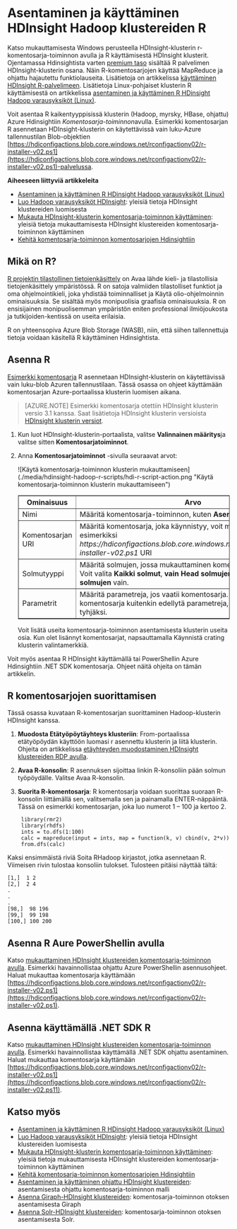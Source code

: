 <properties
    pageTitle="HDInsight mukauttamiseen klustereiden R käytössä | Microsoft Azure"
    description="Opi asentamaan R komentosarja-toiminnon avulla ja R käyttäminen HDInsight klustereiden."
    services="hdinsight"
    documentationCenter=""
    tags="azure-portal"
    authors="mumian"
    manager="jhubbard"
    editor="cgronlun"/>

<tags
    ms.service="hdinsight"
    ms.workload="big-data"
    ms.tgt_pltfrm="na"
    ms.devlang="na"
    ms.topic="article"
    ms.date="09/14/2016"
    ms.author="jgao"/>

# <a name="install-and-use-r-on-hdinsight-hadoop-clusters"></a>Asentaminen ja käyttäminen HDInsight Hadoop klustereiden R

Katso mukauttamisesta Windows perusteella HDInsight-klusterin r-komentosarja-toiminnon avulla ja R käyttämisestä HDInsight klusterit. Ojentamassa Hdinsightista varten [premium taso](https://azure.microsoft.com/pricing/details/hdinsight/) sisältää R palvelimen HDInsight-klusterin osana. Näin R-komentosarjojen käyttää MapReduce ja ohjattu hajautettu funktiolauseita. Lisätietoja on artikkelissa [käyttäminen HDInsight R-palvelimeen](hdinsight-hadoop-r-server-get-started.md). Lisätietoja Linux-pohjaiset klusterin R käyttämisestä on artikkelissa [asentaminen ja käyttäminen R HDinsight Hadoop varausyksiköt (Linux)](hdinsight-hadoop-r-scripts-linux.md).
 
Voit asentaa R kaikentyyppisissä klusterin (Hadoop, myrsky, HBase, ohjattu) Azure Hdinsightiin *Komentosarja-toiminnon*avulla. Esimerkki komentosarjan R asennetaan HDInsight-klusterin on käytettävissä vain luku-Azure tallennustilan Blob-objektien [https://hdiconfigactions.blob.core.windows.net/rconfigactionv02/r-installer-v02.ps1](https://hdiconfigactions.blob.core.windows.net/rconfigactionv02/r-installer-v02.ps1)-palvelussa. 

**Aiheeseen liittyviä artikkeleita**

- [Asentaminen ja käyttäminen R HDinsight Hadoop varausyksiköt (Linux)](hdinsight-hadoop-r-scripts-linux.md)
- [Luo Hadoop varausyksiköt HDInsight](hdinsight-provision-clusters.md): yleisiä tietoja HDInsight klustereiden luomisesta
- [Mukauta HDInsight-klusterin komentosarja-toiminnon käyttäminen][hdinsight-cluster-customize]: yleisiä tietoja mukauttamisesta HDInsight klustereiden komentosarja-toiminnon käyttäminen
- [Kehitä komentosarja-toiminnon komentosarjojen Hdinsightiin](hdinsight-hadoop-script-actions.md)

## <a name="what-is-r"></a>Mikä on R?

<a href="http://www.r-project.org/" target="_blank">R projektin tilastollinen tietojenkäsittely</a> on Avaa lähde kieli- ja tilastollisia tietojenkäsittely ympäristössä. R on satoja valmiiden tilastolliset funktiot ja oma ohjelmointikieli, joka yhdistää toiminnalliset ja Käytä olio-ohjelmoinnin ominaisuuksia. Se sisältää myös monipuolisia graafisia ominaisuuksia. R on ensisijainen monipuolisemman ympäristön eniten professional ilmiöjoukosta ja tutkijoiden-kentissä on useita erilaisia.

R on yhteensopiva Azure Blob Storage (WASB), niin, että siihen tallennettuja tietoja voidaan käsitellä R käyttäminen Hdinsightista.  

## <a name="install-r"></a>Asenna R

[Esimerkki komentosarja](https://hdiconfigactions.blob.core.windows.net/rconfigactionv02/r-installer-v02.ps1) R asennetaan HDInsight-klusterin on käytettävissä vain luku-blob Azuren tallennustilaan. Tässä osassa on ohjeet käyttämään komentosarjan Azure-portaalissa klusterin luomisen aikana.

> [AZURE.NOTE] Esimerkki komentosarja otettiin HDInsight klusterin versio 3.1 kanssa. Saat lisätietoja HDInsight klusterin versioista [HDInsight klusterin versiot](hdinsight-component-versioning.md).

1. Kun luot HDInsight-klusterin-portaalista, valitse **Valinnainen määritys**ja valitse sitten **Komentosarjatoiminnot**.
2. Anna **Komentosarjatoiminnot** -sivulla seuraavat arvot:

    ![Käytä komentosarja-toiminnon klusterin mukauttamiseen] (./media/hdinsight-hadoop-r-scripts/hdi-r-script-action.png "Käytä komentosarja-toiminnon klusterin mukauttamiseen")

    <table border='1'>
        <tr><th>Ominaisuus</th><th>Arvo</th></tr>
        <tr><td>Nimi</td>
            <td>Määritä komentosarja-toiminnon, kuten <b>Asentaa R</b>nimi.</td></tr>
        <tr><td>Komentosarjan URI</td>
            <td>Määritä komentosarja, joka käynnistyy, voit mukauttaa klusterin, esimerkiksi <i>https://hdiconfigactions.blob.core.windows.net/rconfigactionv02/r-installer-v02.ps1</i> URI</td></tr>
        <tr><td>Solmutyyppi</td>
            <td>Määritä solmujen, jossa mukauttaminen komentosarja suoritetaan. Voit valita <b>Kaikki solmut</b>, <b>vain Head solmujen</b>tai <b>Työntekijä solmujen</b> vain.
        <tr><td>Parametrit</td>
            <td>Määritä parametreja, jos vaatii komentosarja. Asenna R komentosarja kuitenkin edellytä parametreja, jotta voit jättää tämän tyhjäksi.</td></tr>
    </table>

    Voit lisätä useita komentosarja-toiminnon asentamisesta klusterin useita osia. Kun olet lisännyt komentosarjat, napsauttamalla Käynnistä crating klusterin valintamerkkiä.

Voit myös asentaa R HDInsight käyttämällä tai PowerShellin Azure Hdinsightiin .NET SDK komentosarja. Ohjeet näitä ohjeita on tämän artikkelin.

## <a name="run-r-scripts"></a>R komentosarjojen suorittamisen
Tässä osassa kuvataan R-komentosarjan suorittaminen Hadoop-klusterin HDInsight kanssa.

1. **Muodosta Etätyöpöytäyhteys klusteriin**: From-portaalissa etätyöpöydän käyttöön luomasi r asennettu klusterin ja liitä klusterin. Ohjeita on artikkelissa [etäyhteyden muodostaminen HDInsight klustereiden RDP avulla](hdinsight-administer-use-management-portal.md#rdp).

2. **Avaa R-konsolin**: R asennuksen sijoittaa linkin R-konsoliin pään solmun työpöydälle. Valitse Avaa R-konsolin.

3. **Suorita R-komentosarja**: R komentosarja voidaan suorittaa suoraan R-konsolin liittämällä sen, valitsemalla sen ja painamalla ENTER-näppäintä. Tässä on esimerkki komentosarjan, joka luo numerot 1 – 100 ja kertoo 2.

        library(rmr2)
        library(rhdfs)
        ints = to.dfs(1:100)
        calc = mapreduce(input = ints, map = function(k, v) cbind(v, 2*v))
        from.dfs(calc)

Kaksi ensimmäistä riviä Soita RHadoop kirjastot, jotka asennetaan R. Viimeisen rivin tulostaa konsoliin tulokset. Tulosteen pitäisi näyttää tältä:

    [1,]  1 2
    [2,]  2 4
    .
    .
    .
    [98,]  98 196
    [99,]  99 198
    [100,] 100 200


## <a name="install-r-using-aure-powershell"></a>Asenna R Aure PowerShellin avulla

Katso [mukauttaminen HDInsight klustereiden komentosarja-toiminnon avulla](hdinsight-hadoop-customize-cluster.md#call_scripts_using_powershell).  Esimerkki havainnollistaa ohjattu Azure PowerShellin asennusohjeet. Haluat mukauttaa komentosarja käyttämään [https://hdiconfigactions.blob.core.windows.net/rconfigactionv02/r-installer-v02.ps1](https://hdiconfigactions.blob.core.windows.net/rconfigactionv02/r-installer-v02.ps1).

## <a name="install-r-using-net-sdk"></a>Asenna käyttämällä .NET SDK R

Katso [mukauttaminen HDInsight klustereiden komentosarja-toiminnon avulla](hdinsight-hadoop-customize-cluster.md#call_scripts_using_azure_powershell). Esimerkki havainnollistaa käyttämällä .NET SDK ohjattu asentaminen. Haluat mukauttaa komentosarja käyttämään [https://hdiconfigactions.blob.core.windows.net/rconfigactionv02/r-installer-v02.ps1](https://hdiconfigactions.blob.core.windows.net/rconfigactionv02/r-installer-v02.ps11).


## <a name="see-also"></a>Katso myös

- [Asentaminen ja käyttäminen R HDinsight Hadoop varausyksiköt (Linux)](hdinsight-hadoop-r-scripts-linux.md)
- [Luo Hadoop varausyksiköt HDInsight](hdinsight-provision-clusters.md): yleisiä tietoja HDInsight klustereiden luomisesta
- [Mukauta HDInsight-klusterin komentosarja-toiminnon käyttäminen][hdinsight-cluster-customize]: yleisiä tietoja mukauttamisesta HDInsight klustereiden komentosarja-toiminnon käyttäminen
- [Kehitä komentosarja-toiminnon komentosarjojen Hdinsightiin](hdinsight-hadoop-script-actions.md)
- [Asentaminen ja käyttäminen ohjattu HDInsight klustereiden][hdinsight-install-spark]: asentamisesta ohjattu komentosarja-toiminnon malli
- [Asenna Giraph-HDInsight klustereiden](hdinsight-hadoop-giraph-install.md): komentosarja-toiminnon otoksen asentamisesta Giraph
- [Asenna Solr-HDInsight klustereiden](hdinsight-hadoop-solr-install-linux.md): komentosarja-toiminnon otoksen asentamisesta Solr.

[powershell-install-configure]: powershell-install-configure.md
[hdinsight-provision]: ../hdinsight-provision-clusters/
[hdinsight-cluster-customize]: hdinsight-hadoop-customize-cluster-linux.md
[hdinsight-install-spark]: hdinsight-apache-spark-jupyter-spark-sql.md
